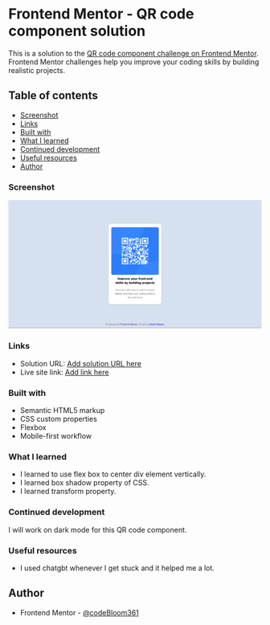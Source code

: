 # Frontend Mentor - QR code component solution

This is a solution to the [QR code component challenge on Frontend Mentor](https://www.frontendmentor.io/challenges/qr-code-component-iux_sIO_H). Frontend Mentor challenges help you improve your coding skills by building realistic projects. 

## Table of contents

  - [Screenshot](#screenshot)
  - [Links](#links)
  - [Built with](#built-with)
  - [What I learned](#what-i-learned)
  - [Continued development](#continued-development)
  - [Useful resources](#useful-resources)
- [Author](#author)

### Screenshot

![](Screenshot%202025-02-04%20194429.png)

### Links

- Solution URL: [Add solution URL here](https://your-solution-url.com)
- Live site link: [Add link here](https://your-livesite-url.com)

### Built with

- Semantic HTML5 markup
- CSS custom properties
- Flexbox
- Mobile-first workflow

### What I learned

- I learned to use flex box to center div element vertically. 
- I learned box shadow property of CSS.
- I learned transform property.
### Continued development

I will work on dark mode for this QR code component.

### Useful resources

- I used chatgbt whenever I get stuck and it helped me a lot.

## Author

- Frontend Mentor - [@codeBloom361](https://www.frontendmentor.io/profile/codeBloom361)
